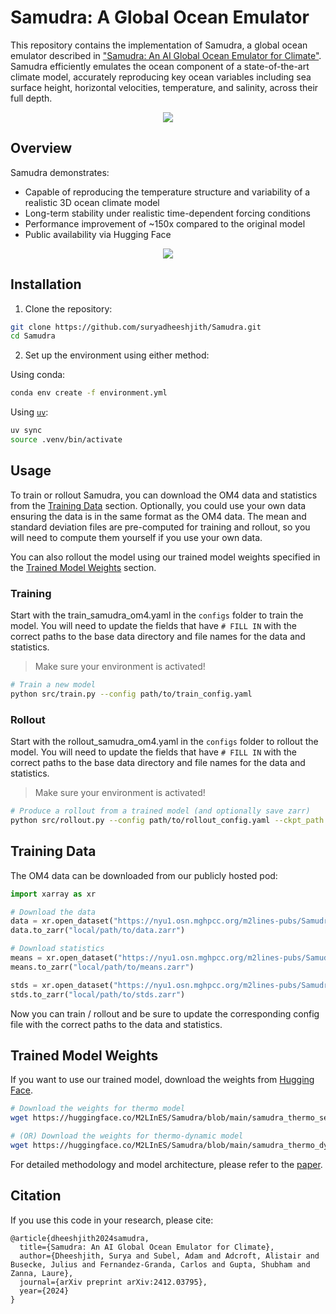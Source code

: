 # Samudra: A Global Ocean Emulator

This repository contains the implementation of Samudra, a global ocean emulator described in ["Samudra: An AI Global Ocean Emulator for Climate"](https://arxiv.org/abs/2412.03795). Samudra efficiently emulates the ocean component of a state-of-the-art climate model, accurately reproducing key ocean variables including sea surface height, horizontal velocities, temperature, and salinity, across their full depth.

<p align="center">
  <img src="/assets/globe.gif" >
</p>

## Overview

Samudra demonstrates:
- Capable of reproducing the temperature structure and variability of a realistic 3D ocean climate model
- Long-term stability under realistic time-dependent forcing conditions
- Performance improvement of ~150x compared to the original model
- Public availability via Hugging Face

<p align="center">
  <img src="/assets/enso.gif" >
</p>

## Installation

1. Clone the repository:
```bash
git clone https://github.com/suryadheeshjith/Samudra.git
cd Samudra
```

2. Set up the environment using either method:

Using conda:
```bash
conda env create -f environment.yml
```

Using [`uv`](https://docs.astral.sh/uv/):
```bash
uv sync
source .venv/bin/activate
```

## Usage

To train or rollout Samudra, you can download the OM4 data and statistics from the [Training Data](#training-data) section. Optionally, you could use your own data ensuring the data is in the same format as the OM4 data. The mean and standard deviation files are pre-computed for training and rollout, so you will need to compute them yourself if you use your own data.

You can also rollout the model using our trained model weights specified in the [Trained Model Weights](#trained-model-weights) section.

### Training
Start with the train_samudra_om4.yaml in the `configs` folder to train the model. You will need to update the fields that have `# FILL IN` with the correct paths to the base data directory and file names for the data and statistics.

> Make sure your environment is activated!
```bash
# Train a new model
python src/train.py --config path/to/train_config.yaml
```

### Rollout
Start with the rollout_samudra_om4.yaml in the `configs` folder to rollout the model. You will need to update the fields that have `# FILL IN` with the correct paths to the base data directory and file names for the data and statistics.

> Make sure your environment is activated!
```bash
# Produce a rollout from a trained model (and optionally save zarr)
python src/rollout.py --config path/to/rollout_config.yaml --ckpt_path path/to/checkpoint.pt --save_zarr
```

## Training Data
The OM4 data can be downloaded from our publicly hosted pod:

```python
import xarray as xr

# Download the data
data = xr.open_dataset("https://nyu1.osn.mghpcc.org/m2lines-pubs/Samudra/OM4", engine='zarr', chunks={})
data.to_zarr("local/path/to/data.zarr")

# Download statistics
means = xr.open_dataset("https://nyu1.osn.mghpcc.org/m2lines-pubs/Samudra/OM4_means", engine='zarr', chunks={})
means.to_zarr("local/path/to/means.zarr")

stds = xr.open_dataset("https://nyu1.osn.mghpcc.org/m2lines-pubs/Samudra/OM4_stds", engine='zarr', chunks={})
stds.to_zarr("local/path/to/stds.zarr")
```

Now you can train / rollout and be sure to update the corresponding config file with the correct paths to the data and statistics.

## Trained Model Weights
If you want to use our trained model, download the weights from [Hugging Face](https://huggingface.co/M2LInES/Samudra).

```bash
# Download the weights for thermo model
wget https://huggingface.co/M2LInES/Samudra/blob/main/samudra_thermo_seed1.pt

# (OR) Download the weights for thermo-dynamic model
wget https://huggingface.co/M2LInES/Samudra/blob/main/samudra_thermo_dynamic_seed1.pt
```


For detailed methodology and model architecture, please refer to the [paper](https://arxiv.org/abs/2412.03795).

## Citation

If you use this code in your research, please cite:
```
@article{dheeshjith2024samudra,
  title={Samudra: An AI Global Ocean Emulator for Climate},
  author={Dheeshjith, Surya and Subel, Adam and Adcroft, Alistair and Busecke, Julius and Fernandez-Granda, Carlos and Gupta, Shubham and Zanna, Laure},
  journal={arXiv preprint arXiv:2412.03795},
  year={2024}
}
```
